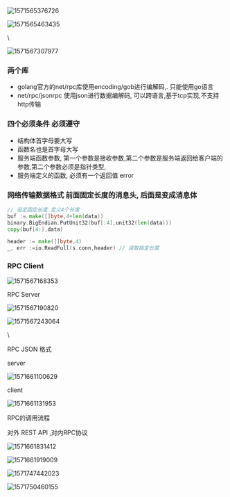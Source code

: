 

![1571565376726](assets/1571565376726.png)

![1571565463435](assets/1571565463435.png)

\



![1571567307977](assets/1571567307977.png)



### 两个库

- golang官方的net/rpc库使用encoding/gob进行编解码,. 只能使用go语言
- net/rpc/jsonrpc 使用json进行数据编解码, 可以跨语言,基于tcp实现,不支持http传输



### 四个必须条件  必须遵守

- 结构体首字母要大写
- 函数名也是首字母大写
- 服务端函数参数, 第一个参数是接收参数,第二个参数是服务端返回给客户端的参数,第二个参数必须是指针类型,
- 服务端定义的函数, 必须有一个返回值 error



### 网络传输数据格式  前面固定长度的消息头, 后面是变成消息体

``` go
// 设定固定长度 定义4个长度
buf := make([]byte,4+len(data))
binary.BigEndian.PutUnit32(buf[:4],unit32(len(data)))
copy(buf[4:],data)

header := make([]byte,4)
_, err :=io.ReadFull(s.conn,header) // 读取指定长度


```













### RPC Client

![1571567168353](assets/1571567168353.png)







RPC Server

![1571567190820](assets/1571567190820.png)

![1571567243064](assets/1571567243064.png)





\

RPC JSON 格式

server

![1571661100629](assets/1571661100629.png)

client

![1571661131953](assets/1571661131953.png)



RPC的调用流程

对外 REST API ,对内RPC协议

![1571661831412](assets/1571661831412.png)



![1571661919009](assets/1571661919009.png)





![1571747442023](assets/1571747442023.png)

![1571750460155](assets/1571750460155.png)


